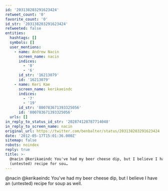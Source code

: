 ```yaml
---
id: '203138203291623424'
retweet_count: '0'
favorite_count: '0'
id_str: '203138203291623424'
retweeted: false
entities:
  hashtags: []
  symbols: []
  user_mentions:
    - name: Andrew Nacin
      screen_name: nacin
      indices:
        - '0'
        - '6'
      id_str: '16213079'
      id: '16213079'
    - name: Keri Kae
      screen_name: kerikaeindc
      indices:
        - '7'
        - '19'
      id_str: '800783671393325056'
      id: '800783671393325056'
  urls: []
in_reply_to_status_id_str: '202874128787714048'
in_reply_to_screen_name: nacin
original_url: https://twitter.com/benbalter/status/203138203291623424
date: '2012-05-17T15:01:36.000Z'
sitemap: false
robots: noindex
reply: true
title: >-
  @nacin @kerikaeindc You've had my beer cheese dip, but I believe I have an
  (untested) recipe for sou…
---
```


@nacin @kerikaeindc You've had my beer cheese dip, but I believe I have an (untested) recipe for soup as well.